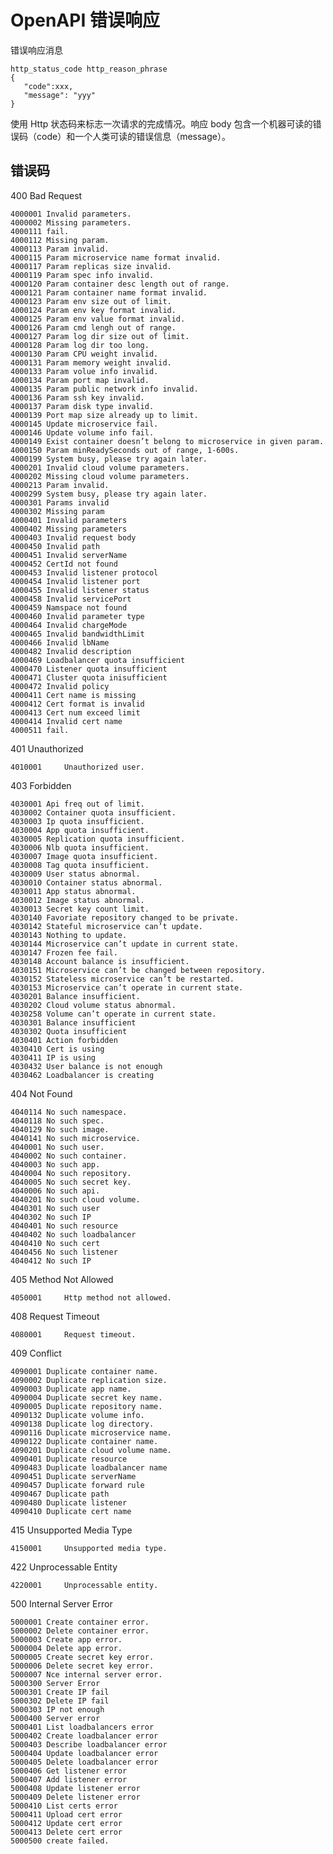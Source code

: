 # OpenAPI 错误响应

错误响应消息

    http_status_code http_reason_phrase
    {
       "code":xxx,
       "message": "yyy"
    }

使用 Http 状态码来标志一次请求的完成情况。响应 body 包含一个机器可读的错误码（code）和一个人类可读的错误信息（message）。

## 错误码

400 Bad Request 

    4000001 Invalid parameters.     
    4000002 Missing parameters.     
    4000111 fail.       
    4000112 Missing param.      
    4000113 Param invalid.      
    4000115 Param microservice name format invalid.     
    4000117 Param replicas size invalid.        
    4000119 Param spec info invalid.        
    4000120 Param container desc length out of range.       
    4000121 Param container name format invalid.        
    4000123 Param env size out of limit.        
    4000124 Param env key format invalid.       
    4000125 Param env value format invalid.     
    4000126 Param cmd lengh out of range.       
    4000127 Param log dir size out of limit.        
    4000128 Param log dir too long.     
    4000130 Param CPU weight invalid.       
    4000131 Param memory weight invalid.        
    4000133 Param volue info invalid.       
    4000134 Param port map invalid.     
    4000135 Param public network info invalid.      
    4000136 Param ssh key invalid.      
    4000137 Param disk type invalid.        
    4000139 Port map size already up to limit.      
    4000145 Update microservice fail.       
    4000146 Update volume info fail.        
    4000149 Exist container doesn’t belong to microservice in given param.      
    4000150 Param minReadySeconds out of range, 1-600s.     
    4000199 System busy, please try again later.        
    4000201 Invalid cloud volume parameters.        
    4000202 Missing cloud volume parameters.        
    4000213 Param invalid.      
    4000299 System busy, please try again later.        
    4000301 Params invalid      
    4000302 Missing param       
    4000401 Invalid parameters      
    4000402 Missing parameters      
    4000403 Invalid request body        
    4000450 Invalid path        
    4000451 Invalid serverName      
    4000452 CertId not found        
    4000453 Invalid listener protocol       
    4000454 Invalid listener port       
    4000455 Invalid listener status     
    4000458 Invalid servicePort     
    4000459 Namspace not found      
    4000460 Invalid parameter type      
    4000464 Invalid chargeMode      
    4000465 Invalid bandwidthLimit      
    4000466 Invalid lbName      
    4000482 Invalid description     
    4000469 Loadbalancer quota insufficient     
    4000470 Listener quota insufficient     
    4000471 Cluster quota inisufficient     
    4000472 Invalid policy      
    4000411 Cert name is missing        
    4000412 Cert format is invalid      
    4000413 Cert num exceed limit       
    4000414 Invalid cert name       
    4000511 fail.

401 Unauthorized 

    4010001     Unauthorized user.

403 Forbidden 

    4030001 Api freq out of limit.      
    4030002 Container quota insufficient.       
    4030003 Ip quota insufficient.      
    4030004 App quota insufficient.     
    4030005 Replication quota insufficient.     
    4030006 Nlb quota insufficient.     
    4030007 Image quota insufficient.       
    4030008 Tag quota insufficient.     
    4030009 User status abnormal.       
    4030010 Container status abnormal.      
    4030011 App status abnormal.        
    4030012 Image status abnormal.      
    4030013 Secret key count limit.     
    4030140 Favoriate repository changed to be private.     
    4030142 Stateful microservice can’t update.     
    4030143 Nothing to update.      
    4030144 Microservice can’t update in current state.     
    4030147 Frozen fee fail.        
    4030148 Account balance is insufficient.        
    4030151 Microservice can’t be changed between repository.       
    4030152 Stateless microservice can’t be restarted.      
    4030153 Microservice can’t operate in current state.        
    4030201 Balance insufficient.       
    4030202 Cloud volume status abnormal.       
    4030258 Volume can’t operate in current state.      
    4030301 Balance insufficient        
    4030302 Quota insufficient      
    4030401 Action forbidden        
    4030410 Cert is using       
    4030411 IP is using     
    4030432 User balance is not enough      
    4030462 Loadbalancer is creating


404 Not Found

    4040114 No such namespace.      
    4040118 No such spec.       
    4040129 No such image.      
    4040141 No such microservice.       
    4040001 No such user.       
    4040002 No such container.      
    4040003 No such app.        
    4040004 No such repository.     
    4040005 No such secret key.     
    4040006 No such api.        
    4040201 No such cloud volume.       
    4040301 No such user        
    4040302 No such IP      
    4040401 No such resource        
    4040402 No such loadbalancer        
    4040410 No such cert        
    4040456 No such listener        
    4040412 No such IP

405 Method Not Allowed

    4050001     Http method not allowed.

408 Request Timeout

    4080001     Request timeout.

409 Conflict

    4090001 Duplicate container name.       
    4090002 Duplicate replication size.     
    4090003 Duplicate app name.     
    4090004 Duplicate secret key name.      
    4090005 Duplicate repository name.      
    4090132 Duplicate volume info.      
    4090138 Duplicate log directory.        
    4090116 Duplicate microservice name.        
    4090122 Duplicate container name.       
    4090201 Duplicate cloud volume name.        
    4090401 Duplicate resource      
    4090483 Duplicate loadbalancer name     
    4090451 Duplicate serverName        
    4090457 Duplicate forward rule      
    4090467 Duplicate path      
    4090480 Duplicate listener      
    4090410 Duplicate cert name

415 Unsupported Media Type 

    4150001     Unsupported media type.

422 Unprocessable Entity 

    4220001     Unprocessable entity.

500 Internal Server Error 

    5000001 Create container error.     
    5000002 Delete container error.     
    5000003 Create app error.       
    5000004 Delete app error.       
    5000005 Create secret key error.        
    5000006 Delete secret key error.        
    5000007 Nce internal server error.      
    5000300 Server Error        
    5000301 Create IP fail      
    5000302 Delete IP fail      
    5000303 IP not enough       
    5000400 Server error        
    5000401 List loadbalancers error        
    5000402 Create loadbalancer error       
    5000403 Describe loadbalancer error     
    5000404 Update loadbalancer error       
    5000405 Delete loadbalancer error       
    5000406 Get listener error      
    5000407 Add listener error      
    5000408 Update listener error       
    5000409 Delete listener error       
    5000410 List certs error        
    5000411 Upload cert error       
    5000412 Update cert error       
    5000413 Delete cert error       
    5000500 create failed.